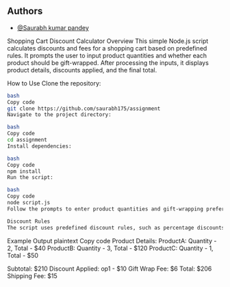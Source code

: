 
## Authors

- [@Saurabh kumar pandey](https://github.com/saurabh175/Internetfolks_assignment)

Shopping Cart Discount Calculator
Overview
This simple Node.js script calculates discounts and fees for a shopping cart based on predefined rules. It prompts the user to input product quantities and whether each product should be gift-wrapped. After processing the inputs, it displays product details, discounts applied, and the final total.

How to Use
Clone the repository:
```bash
bash
Copy code
git clone https://github.com/saurabh175/assignment
Navigate to the project directory:

bash
Copy code
cd assignment
Install dependencies:

bash
Copy code
npm install
Run the script:

bash
Copy code
node script.js
Follow the prompts to enter product quantities and gift-wrapping preferences.

Discount Rules
The script uses predefined discount rules, such as percentage discounts for total amounts or specific products. These rules can be customized in the options object within the script.
```
Example Output
plaintext
Copy code
Product Details:
ProductA: Quantity - 2, Total - $40
ProductB: Quantity - 3, Total - $120
ProductC: Quantity - 1, Total - $50

Subtotal: $210
Discount Applied: op1 - $10
Gift Wrap Fee: $6
Total: $206
Shipping Fee: $15
